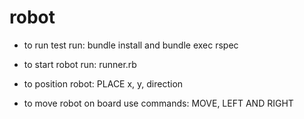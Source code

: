 # robot

- to run test run: bundle install and bundle exec rspec

- to start robot run: runner.rb

- to position robot: PLACE x, y, direction

- to move robot on board use commands: MOVE, LEFT AND RIGHT

